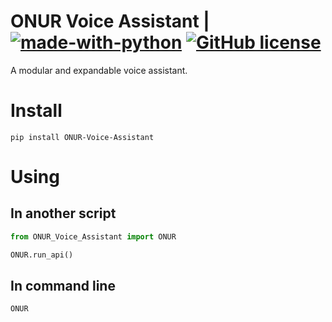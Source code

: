 # ONUR Voice Assistant | [![made-with-python](https://img.shields.io/badge/Made%20with-Python-1f425f.svg)](https://www.python.org/) [![GitHub license](https://img.shields.io/github/license/onuratakan/ONUR_Voice_Assistant)](https://github.com/onuratakan/ONUR_Voice_Assistant/blob/master/LICENSE)
A modular and expandable voice assistant.
# Install
```
pip install ONUR-Voice-Assistant
```
# Using
## In another script
```python
from ONUR_Voice_Assistant import ONUR

ONUR.run_api()
```
## In command line
```console
ONUR
```